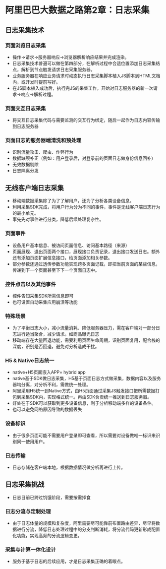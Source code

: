 <head>
<link rel = 'stylesheet' type = 'text/css' href = '../../css/notestyle.css'>
</head>

# 阿里巴巴大数据之路第2章：日志采集

## 日志采集技术
### 页面浏览日志采集
* 操作→请求→服务器响应→浏览器解析响应结果并完成渲染。
* 日志采集技术普遍可以做在第四部分，在解析过程中合适位置添加日志采集结点，解析到节点触发请求日志采集服务器。
* 业务服务器在响应业务请求时动态执行日志采集脚本植入JS脚本到HTML文档内，或开发时提前写好。
* 在JS脚本植入成功后，执行完JS的采集工作，开始对日志服务器的新一次请求→响应→解析过程。
### 页面交互日志采集
* 将交互日志采集代码与需要监测的交互行为绑定，随后一起作为日志内容传输到日志服务器
### 页面日志的服务器端清洗和预处理
* 识别流量攻击、爬虫、作弊行为
* 数据缺项补正（例如：用户登录后，对登录前的页面日志做身份信息回补）
* 无效数据剔除
* 日志隔离分发

## 无线客户端日志采集
* 移动端数据采集除了为了了解用户，还为了分析各类设备信息。
* 利用采集SDK完成，将用户行为分为不同的事件，事件是无线客户端日志行为的最小单元。
* 事先先对事件进行分类，降低后续处理复杂性。
### 页面事件
* 设备用户基本信息、被访问页面信息、访问基本路径（来源）
* 页面展现、退出页面两个接口，展现接口负责记录，退出接口发送日志。额外还有添加页面扩展信息接口，给页面添加相关参数。
* 部分参数还通过透传参数功能实现跨多页面记载，即把当前页面的某些信息，传递到下一个页面甚至下下一个页面日志中。
### 控件点击以及其他事件
* 控件告知采集SDK所需信息即可
* 也可设置自动采集应用崩溃等功能
### 特殊场景
* 为了平衡日志大小，减小流量消耗、降低服务器压力，需在客户端对一部分日志进行适当聚合，减少请求。如商品曝光日志
* 移动端存在大量回退功能，需要利用页面生命周期，识别页面复用，配合栈的深度，识别是否回退，避免对分析造成干扰。
### H5 & Native日志统一
* native+H5页面嵌入APP= hybrid app
* native基于SDK做日志采集，H5基于页面日志方式做采集，数据内容以及服务器均分离，对分析不利，需做统一处理。
* 阿里采用H5统一到Native方式，由H5页面通过采集JS触发接口把所需数据打包到采集SDK内，实现格式统一。再由SDK负责统一推送到日志服务器。
* 好处在于SDK可以获取到更多设备信息，利于分析移动端多样的设备条件。
* 也可以避免网络原因导致的数据丢失
### 设备标识
* 由于很多页面可能不需要用户登录即可查看，所以需要对设备做唯一标识来识别同一使用用户。
### 日志传输
* 日志存储在客户端本地，根据数据情况做分析再进行上传。

## 日志采集挑战
* 日志目前已跨过饥饿阶段，需要按需择食
### 日志分流与定制处理
* 由于日志体量的规模和复杂度，阿里需要尽可能靠前布置路由差异，尽早将数据进行分流，降低日志处理过程中的分支判断消耗，将分流代码更新形成配置化功能，实现高频的分流逻辑变更。
### 采集与计算一体化设计
* 服务于基于日志的后续应用，才是日志采集正确的着眼点。
